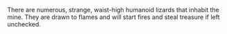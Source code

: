 There are numerous, strange, waist-high humanoid lizards that inhabit the mine. They are drawn to flames and will start fires and steal treasure if left unchecked.